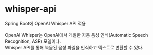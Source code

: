 # whisper-api
Spring Boot에 OpenAI Whisper API 적용<br><br>
OpenAI Whisper는 OpenAI에서 개발한 자동 음성 인식(Automatic Speech Recognition, ASR) 모델이다.<br>
Whisper API를 통해 녹음된 음성 파일을 인식하고 텍스트로 변환할 수 있다.

